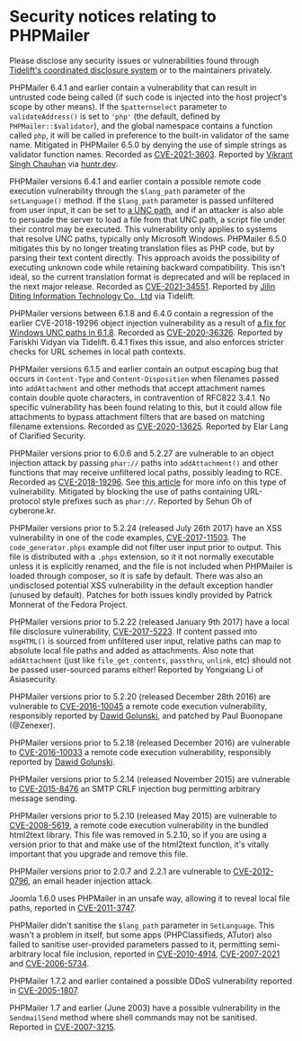 # Security notices relating to PHPMailer

Please disclose any security issues or vulnerabilities found
through [Tidelift's coordinated disclosure system](https://tidelift.com/security) or to the maintainers privately.

PHPMailer 6.4.1 and earlier contain a vulnerability that can result in untrusted code being called (if such code is
injected into the host project's scope by other means). If the `$patternselect` parameter to `validateAddress()` is set
to `'php'` (the default, defined by `PHPMailer::$validator`), and the global namespace contains a function called `php`,
it will be called in preference to the built-in validator of the same name. Mitigated in PHPMailer 6.5.0 by denying the
use of simple strings as validator function names. Recorded
as [CVE-2021-3603](https://web.nvd.nist.gov/view/vuln/detail?vulnId=CVE-2021-3603). Reported
by [Vikrant Singh Chauhan](mailto:vi@hackberry.xyz) via [huntr.dev](https://www.huntr.dev/).

PHPMailer versions 6.4.1 and earlier contain a possible remote code execution vulnerability through the `$lang_path`
parameter of the `setLanguage()` method. If the `$lang_path` parameter is passed unfiltered from user input, it can be
set to [a UNC path](https://docs.microsoft.com/en-us/dotnet/standard/io/file-path-formats#unc-paths), and if an attacker
is also able to persuade the server to load a file from that UNC path, a script file under their control may be
executed. This vulnerability only applies to systems that resolve UNC paths, typically only Microsoft Windows.
PHPMailer 6.5.0 mitigates this by no longer treating translation files as PHP code, but by parsing their text content
directly. This approach avoids the possibility of executing unknown code while retaining backward compatibility. This
isn't ideal, so the current translation format is deprecated and will be replaced in the next major release. Recorded
as [CVE-2021-34551](https://web.nvd.nist.gov/view/vuln/detail?vulnId=CVE-2021-34551). Reported
by [Jilin Diting Information Technology Co., Ltd](https://listensec.com) via Tidelift.

PHPMailer versions between 6.1.8 and 6.4.0 contain a regression of the earlier CVE-2018-19296 object injection
vulnerability as a result
of [a fix for Windows UNC paths in 6.1.8](https://github.com/PHPMailer/PHPMailer/commit/e2e07a355ee8ff36aba21d0242c5950c56e4c6f9).
Recorded as [CVE-2020-36326](https://web.nvd.nist.gov/view/vuln/detail?vulnId=CVE-2020-36326). Reported by Fariskhi
Vidyan via Tidelift. 6.4.1 fixes this issue, and also enforces stricter checks for URL schemes in local path contexts.

PHPMailer versions 6.1.5 and earlier contain an output escaping bug that occurs in `Content-Type`
and `Content-Disposition` when filenames passed into `addAttachment` and other methods that accept attachment names
contain double quote characters, in contravention of RFC822 3.4.1. No specific vulnerability has been found relating to
this, but it could allow file attachments to bypass attachment filters that are based on matching filename extensions.
Recorded as [CVE-2020-13625](https://web.nvd.nist.gov/view/vuln/detail?vulnId=CVE-2020-13625). Reported by Elar Lang of
Clarified Security.

PHPMailer versions prior to 6.0.6 and 5.2.27 are vulnerable to an object injection attack by passing `phar://` paths
into `addAttachment()` and other functions that may receive unfiltered local paths, possibly leading to RCE. Recorded
as [CVE-2018-19296](https://web.nvd.nist.gov/view/vuln/detail?vulnId=CVE-2018-19296).
See [this article](https://knasmueller.net/5-answers-about-php-phar-exploitation) for more info on this type of
vulnerability. Mitigated by blocking the use of paths containing URL-protocol style prefixes such as `phar://`. Reported
by Sehun Oh of cyberone.kr.

PHPMailer versions prior to 5.2.24 (released July 26th 2017) have an XSS vulnerability in one of the code
examples, [CVE-2017-11503](https://web.nvd.nist.gov/view/vuln/detail?vulnId=CVE-2017-11503). The `code_generator.phps`
example did not filter user input prior to output. This file is distributed with a `.phps` extension, so it it not
normally executable unless it is explicitly renamed, and the file is not included when PHPMailer is loaded through
composer, so it is safe by default. There was also an undisclosed potential XSS vulnerability in the default exception
handler (unused by default). Patches for both issues kindly provided by Patrick Monnerat of the Fedora Project.

PHPMailer versions prior to 5.2.22 (released January 9th 2017) have a local file disclosure
vulnerability, [CVE-2017-5223](https://web.nvd.nist.gov/view/vuln/detail?vulnId=CVE-2017-5223). If content passed
into `msgHTML()` is sourced from unfiltered user input, relative paths can map to absolute local file paths and added as
attachments. Also note that `addAttachment` (just like `file_get_contents`, `passthru`, `unlink`, etc) should not be
passed user-sourced params either! Reported by Yongxiang Li of Asiasecurity.

PHPMailer versions prior to 5.2.20 (released December 28th 2016) are vulnerable
to [CVE-2016-10045](https://web.nvd.nist.gov/view/vuln/detail?vulnId=CVE-2016-10045) a remote code execution
vulnerability, responsibly reported
by [Dawid Golunski](https://legalhackers.com/advisories/PHPMailer-Exploit-Remote-Code-Exec-CVE-2016-10045-Vuln-Patch-Bypass.html),
and patched by Paul Buonopane (@Zenexer).

PHPMailer versions prior to 5.2.18 (released December 2016) are vulnerable
to [CVE-2016-10033](https://web.nvd.nist.gov/view/vuln/detail?vulnId=CVE-2016-10033) a remote code execution
vulnerability, responsibly reported
by [Dawid Golunski](http://legalhackers.com/advisories/PHPMailer-Exploit-Remote-Code-Exec-CVE-2016-10033-Vuln.html).

PHPMailer versions prior to 5.2.14 (released November 2015) are vulnerable to [CVE-2015-8476](https://web.nvd.nist.gov/view/vuln/detail?vulnId=CVE-2015-8476) an SMTP CRLF injection bug permitting arbitrary message sending.

PHPMailer versions prior to 5.2.10 (released May 2015) are vulnerable to [CVE-2008-5619](https://web.nvd.nist.gov/view/vuln/detail?vulnId=CVE-2008-5619), a remote code execution vulnerability in the bundled html2text library. This file was removed in 5.2.10, so if you are using a version prior to that and make use of the html2text function, it's vitally important that you upgrade and remove this file.

PHPMailer versions prior to 2.0.7 and 2.2.1 are vulnerable to [CVE-2012-0796](https://web.nvd.nist.gov/view/vuln/detail?vulnId=CVE-2012-0796), an email header injection attack.

Joomla 1.6.0 uses PHPMailer in an unsafe way, allowing it to reveal local file paths, reported in [CVE-2011-3747](https://web.nvd.nist.gov/view/vuln/detail?vulnId=CVE-2011-3747).

PHPMailer didn't sanitise the `$lang_path` parameter in `SetLanguage`. This wasn't a problem in itself, but some apps (PHPClassifieds, ATutor) also failed to sanitise user-provided parameters passed to it, permitting semi-arbitrary local file inclusion, reported in [CVE-2010-4914](https://web.nvd.nist.gov/view/vuln/detail?vulnId=CVE-2010-4914), [CVE-2007-2021](https://web.nvd.nist.gov/view/vuln/detail?vulnId=CVE-2007-2021) and [CVE-2006-5734](https://web.nvd.nist.gov/view/vuln/detail?vulnId=CVE-2006-5734).

PHPMailer 1.7.2 and earlier contained a possible DDoS vulnerability reported in [CVE-2005-1807](https://web.nvd.nist.gov/view/vuln/detail?vulnId=CVE-2005-1807).

PHPMailer 1.7 and earlier (June 2003) have a possible vulnerability in the `SendmailSend` method where shell commands may not be sanitised. Reported in [CVE-2007-3215](https://web.nvd.nist.gov/view/vuln/detail?vulnId=CVE-2007-3215).

